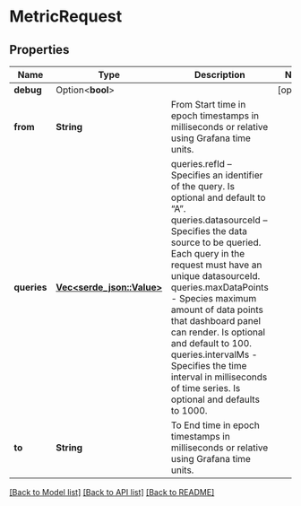 # MetricRequest

## Properties

Name | Type | Description | Notes
------------ | ------------- | ------------- | -------------
**debug** | Option<**bool**> |  | [optional]
**from** | **String** | From Start time in epoch timestamps in milliseconds or relative using Grafana time units. | 
**queries** | [**Vec<serde_json::Value>**](serde_json::Value.md) | queries.refId – Specifies an identifier of the query. Is optional and default to “A”. queries.datasourceId – Specifies the data source to be queried. Each query in the request must have an unique datasourceId. queries.maxDataPoints - Species maximum amount of data points that dashboard panel can render. Is optional and default to 100. queries.intervalMs - Specifies the time interval in milliseconds of time series. Is optional and defaults to 1000. | 
**to** | **String** | To End time in epoch timestamps in milliseconds or relative using Grafana time units. | 

[[Back to Model list]](../README.md#documentation-for-models) [[Back to API list]](../README.md#documentation-for-api-endpoints) [[Back to README]](../README.md)


